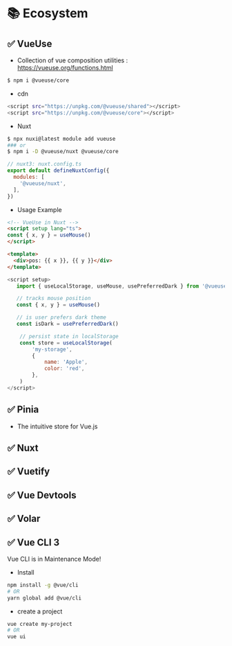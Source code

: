 # 📚  Ecosystem

## ✅ VueUse
 - Collection of vue composition utilities
 : https://vueuse.org/functions.html
```bash
$ npm i @vueuse/core
```
- cdn
```bash
<script src="https://unpkg.com/@vueuse/shared"></script>
<script src="https://unpkg.com/@vueuse/core"></script>
```
 - Nuxt
```bash
$ npx nuxi@latest module add vueuse
### or
$ npm i -D @vueuse/nuxt @vueuse/core
```
```js
// nuxt3: nuxt.config.ts
export default defineNuxtConfig({
  modules: [
    '@vueuse/nuxt',
  ],
})
```

- Usage Example
```html
<!-- VueUse in Nuxt -->
<script setup lang="ts">
const { x, y } = useMouse()
</script>

<template>
  <div>pos: {{ x }}, {{ y }}</div>
</template>
```

```js
<script setup>
   import { useLocalStorage, useMouse, usePreferredDark } from '@vueuse/core'

   // tracks mouse position
   const { x, y } = useMouse()

   // is user prefers dark theme
   const isDark = usePreferredDark()

    // persist state in localStorage
    const store = useLocalStorage(
        'my-storage',
        {
            name: 'Apple',
            color: 'red',
        },
    )
</script>
```
## ✅ Pinia
- The intuitive store for Vue.js

## ✅ Nuxt
## ✅ Vuetify
## ✅ Vue Devtools
## ✅ Volar
## ✅ Vue CLI 3

Vue CLI is in Maintenance Mode!
 - Install
```sh
npm install -g @vue/cli
# OR
yarn global add @vue/cli
``` 

- create a project
```sh
vue create my-project
# OR
vue ui
``` 